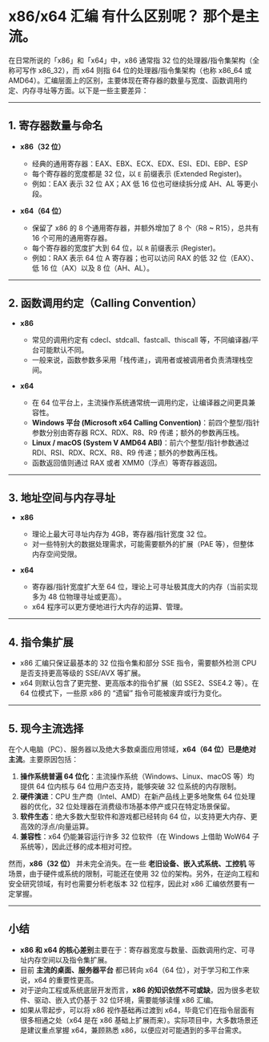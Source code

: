 # x86/x64 汇编 有什么区别呢？ 那个是主流。

在日常所说的「x86」和「x64」中，x86 通常指 32 位的处理器/指令集架构（全称可写作 x86_32），而 x64 则指 64 位的处理器/指令集架构（也称 x86_64 或 AMD64）。汇编层面上的区别，主要体现在寄存器的数量与宽度、函数调用约定、内存寻址等方面。以下是一些主要差异：

---

## 1. 寄存器数量与命名

- **x86（32 位）**  
  - 经典的通用寄存器：EAX、EBX、ECX、EDX、ESI、EDI、EBP、ESP  
  - 每个寄存器的宽度都是 32 位，以 `E` 前缀表示 (Extended Register)。  
  - 例如：EAX 表示 32 位 AX；AX 低 16 位也可继续拆分成 AH、AL 等更小段。

- **x64（64 位）**  
  - 保留了 x86 的 8 个通用寄存器，并额外增加了 8 个（R8 ~ R15），总共有 16 个可用的通用寄存器。  
  - 每个寄存器的宽度扩大到 64 位，以 `R` 前缀表示 (Register)。  
  - 例如：RAX 表示 64 位 A 寄存器；也可以访问 RAX 的低 32 位（EAX）、低 16 位（AX）以及 8 位（AH、AL）。

---

## 2. 函数调用约定（Calling Convention）

- **x86**  
  - 常见的调用约定有 cdecl、stdcall、fastcall、thiscall 等，不同编译器/平台可能默认不同。  
  - 一般来说，函数参数多采用「栈传递」，调用者或被调用者负责清理栈空间。  

- **x64**  
  - 在 64 位平台上，主流操作系统通常统一调用约定，让编译器之间更具兼容性。  
  - **Windows 平台 (Microsoft x64 Calling Convention)**：前四个整型/指针参数分别由寄存器 RCX、RDX、R8、R9 传递；额外的参数再压栈。  
  - **Linux / macOS (System V AMD64 ABI)**：前六个整型/指针参数通过 RDI、RSI、RDX、RCX、R8、R9 传递；额外的参数再压栈。  
  - 函数返回值则通过 RAX 或者 XMM0（浮点）等寄存器返回。

---

## 3. 地址空间与内存寻址

- **x86**  
  - 理论上最大可寻址内存为 4GB，寄存器/指针宽度 32 位。  
  - 对一些特别大的数据处理需求，可能需要额外的扩展（PAE 等），但整体内存空间受限。

- **x64**  
  - 寄存器/指针宽度扩大至 64 位，理论上可寻址极其庞大的内存（当前实现多为 48 位物理寻址或更高）。  
  - x64 程序可以更方便地进行大内存的运算、管理。

---

## 4. 指令集扩展

- x86 汇编只保证最基本的 32 位指令集和部分 SSE 指令，需要额外检测 CPU 是否支持更高等级的 SSE/AVX 等扩展。  
- x64 则默认包含了更完整、更高版本的指令扩展（如 SSE2、SSE4.2 等）。在 64 位模式下，一些原 x86 的 “遗留” 指令可能被废弃或行为变化。

---

## 5. 现今主流选择

在个人电脑（PC）、服务器以及绝大多数桌面应用领域，**x64（64 位）已是绝对主流**。主要原因包括：

1. **操作系统普遍 64 位化**：主流操作系统（Windows、Linux、macOS 等）均提供 64 位内核与 64 位用户态支持，能够突破 32 位系统的内存限制。  
2. **硬件演进**：CPU 生产商（Intel、AMD）在新产品线上更多地聚焦 64 位处理器的优化，32 位处理器在消费级市场基本停产或只在特定场景保留。  
3. **软件生态**：绝大多数大型软件和游戏都已经转向 64 位，以支持更大内存、更高效的浮点/向量运算。  
4. **兼容性**：x64 仍能兼容运行许多 32 位软件（在 Windows 上借助 WoW64 子系统等），因此迁移的成本相对可控。

然而，**x86（32 位）** 并未完全消失。在一些 **老旧设备、嵌入式系统、工控机** 等场景，由于硬件或系统的限制，可能还在使用 32 位的架构。另外，在逆向工程和安全研究领域，有时也需要分析老版本 32 位程序，因此对 x86 汇编依然要有一定掌握。

---

## 小结

- **x86 和 x64 的核心差别**主要在于：寄存器宽度与数量、函数调用约定、可寻址内存空间以及指令集扩展。  
- 目前 **主流的桌面、服务器平台** 都已转向 x64（64 位），对于学习和工作来说，x64 的重要性更高。  
- 对于逆向工程或系统底层开发而言，**x86 的知识依然不可或缺**，因为很多老软件、驱动、嵌入式仍基于 32 位环境，需要能够读懂 x86 汇编。  
- 如果从零起步，可以将 x86 视作基础再过渡到 x64，毕竟它们在指令层面有很多相通之处（x64 是在 x86 基础上扩展而来）。实际项目中，大多数场景还是建议重点掌握 x64，兼顾熟悉 x86，以便应对可能遇到的多平台需求。